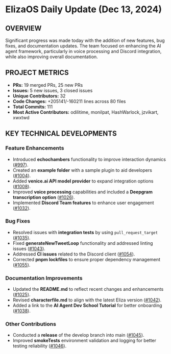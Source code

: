 # ElizaOS Daily Update (Dec 13, 2024)

## OVERVIEW 
Significant progress was made today with the addition of new features, bug fixes, and documentation updates. The team focused on enhancing the AI agent framework, particularly in voice processing and Discord integration, while also improving overall documentation.

## PROJECT METRICS
- **PRs:** 19 merged PRs, 25 new PRs
- **Issues:** 5 new issues, 3 closed issues
- **Unique Contributors:** 32
- **Code Changes:** +205141/-160211 lines across 80 files
- **Total Commits:** 111
- **Most Active Contributors:** odilitime, monilpat, HashWarlock, jzvikart, xwxtwd

## KEY TECHNICAL DEVELOPMENTS

### Feature Enhancements
- Introduced **echochambers** functionality to improve interaction dynamics ([#997](https://github.com/elizaos/eliza/pull/997)).
- Created an **example folder** with a sample plugin to aid developers ([#1004](https://github.com/elizaos/eliza/pull/1004)).
- Added **venice.ai API model provider** to expand integration options ([#1008](https://github.com/elizaos/eliza/pull/1008)).
- Improved **voice processing** capabilities and included a **Deepgram transcription option** ([#1026](https://github.com/elizaos/eliza/pull/1026)).
- Implemented **Discord Team features** to enhance user engagement ([#1032](https://github.com/elizaos/eliza/pull/1032)).

### Bug Fixes
- Resolved issues with **integration tests** by using `pull_request_target` ([#1035](https://github.com/elizaos/eliza/pull/1035)).
- Fixed **generateNewTweetLoop** functionality and addressed linting issues ([#1043](https://github.com/elizaos/eliza/pull/1043)).
- Addressed **CI issues** related to the Discord client ([#1054](https://github.com/elizaos/eliza/pull/1054)).
- Corrected **pnpm lockfiles** to ensure proper dependency management ([#1055](https://github.com/elizaos/eliza/pull/1055)).

### Documentation Improvements
- Updated the **README.md** to reflect recent changes and enhancements ([#1025](https://github.com/elizaos/eliza/pull/1025)).
- Revised **characterfile.md** to align with the latest Eliza version ([#1042](https://github.com/elizaos/eliza/pull/1042)).
- Added a link to the **AI Agent Dev School Tutorial** for better onboarding ([#1038](https://github.com/elizaos/eliza/pull/1038)).

### Other Contributions
- Conducted a **release** of the develop branch into main ([#1045](https://github.com/elizaos/eliza/pull/1045)).
- Improved **smokeTests** environment validation and logging for better testing reliability ([#1046](https://github.com/elizaos/eliza/pull/1046)).